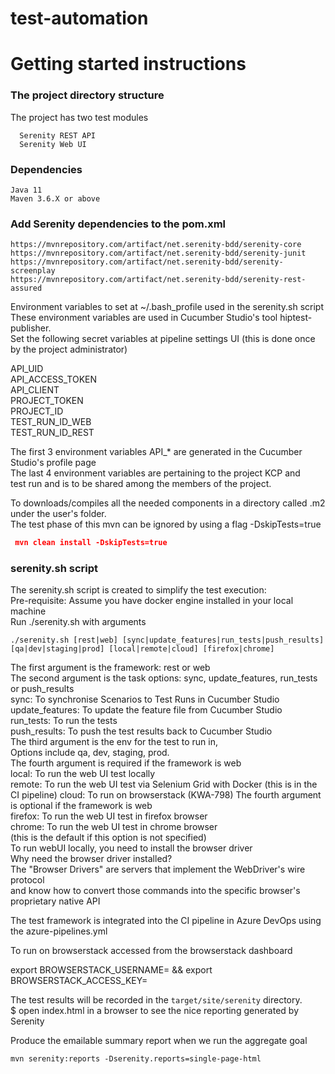 # test-automation
# Getting started instructions
### The project directory structure
The project has two test modules
```Gherkin
  Serenity REST API
  Serenity Web UI
```
### Dependencies   
```
Java 11    
Maven 3.6.X or above 
```
### Add Serenity dependencies to the pom.xml
```
https://mvnrepository.com/artifact/net.serenity-bdd/serenity-core
https://mvnrepository.com/artifact/net.serenity-bdd/serenity-junit
https://mvnrepository.com/artifact/net.serenity-bdd/serenity-screenplay
https://mvnrepository.com/artifact/net.serenity-bdd/serenity-rest-assured
```
Environment variables to set at ~/.bash_profile used in the serenity.sh script    
These environment variables are used in Cucumber Studio's tool hiptest-publisher.  
Set the following secret variables at pipeline settings UI  (this is done once by the project administrator)  

API_UID  
API_ACCESS_TOKEN  
API_CLIENT   
PROJECT_TOKEN  
PROJECT_ID  
TEST_RUN_ID_WEB  
TEST_RUN_ID_REST  

The first 3 environment variables API_* are generated in the Cucumber Studio's profile page  
The last 4 environment variables are pertaining to the project KCP and  
test run and is to be shared among the members of the project.   

To downloads/compiles all the needed components in a directory called .m2 under the user's folder.  
The test phase of this mvn can be ignored by using a flag -DskipTests=true
```json
 mvn clean install -DskipTests=true
```
### serenity.sh script
The serenity.sh script is created to simplify the test execution:      
Pre-requisite: Assume you have docker engine installed in your local machine   
Run ./serenity.sh with arguments 
```    
./serenity.sh [rest|web] [sync|update_features|run_tests|push_results] [qa|dev|staging|prod] [local|remote|cloud] [firefox|chrome]
```
The first argument is the framework: rest or web    
The second argument is the task options: sync, update_features, run_tests or push_results   
sync: To synchronise Scenarios to Test Runs in Cucumber Studio     
update_features: To update the feature file from Cucumber Studio      
run_tests: To run the tests    
push_results: To push the test results back to Cucumber Studio     
The third argument is the env for the test to run in,    
Options include qa, dev, staging, prod.    
The fourth argument is required if the framework is web  
local: To run the web UI test locally  
remote: To run the web UI test via Selenium Grid with Docker (this is in the CI pipeline) 
cloud: To run on browserstack (KWA-798)
The fourth argument is optional if the framework is web  
firefox: To run the web UI test in firefox browser  
chrome: To run the web UI test in chrome browser  
(this is the default if this option is not specified)  
To run webUI locally, you need to install the browser driver  
Why need the browser driver installed?   
The "Browser Drivers" are servers that implement the WebDriver's wire protocol    
and know how to convert those commands into the specific browser's proprietary native API  

The test framework is integrated into the CI pipeline in Azure DevOps using the azure-pipelines.yml    

To run on browserstack accessed from the browserstack dashboard 

export BROWSERSTACK_USERNAME=<browserstack-username> &&
export BROWSERSTACK_ACCESS_KEY=<browserstack-access-key>

The test results will be recorded in the `target/site/serenity` directory.    
$ open index.html in a browser to see the nice reporting generated by Serenity

Produce the emailable summary report when we run the aggregate goal
```
mvn serenity:reports -Dserenity.reports=single-page-html
```
